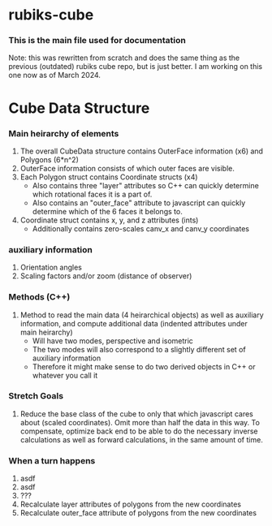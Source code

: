 # rubiks-cube

### This is the main file used for documentation

Note: this was rewritten from scratch and does the same thing as the previous (outdated) rubiks cube repo, but is just better. I am working on this one now as of March 2024.


# Cube Data Structure

### Main heirarchy of elements

1) The overall CubeData structure contains OuterFace information (x6) and Polygons (6*n^2)
2) OuterFace information consists of which outer faces are visible.
3) Each Polygon struct contains Coordinate structs (x4)
    - Also contains three "layer" attributes so C++ can quickly determine which rotational faces it is a part of.
    - Also contains an "outer_face" attribute to javascript can quickly determine which of the 6 faces it belongs to.
4) Coordinate struct contains x, y, and z attributes (ints)
    - Additionally contains zero-scales canv_x and canv_y coordinates

### auxiliary information

1) Orientation angles
2) Scaling factors and/or zoom (distance of observer)

### Methods (C++)

1) Method to read the main data (4 heirarchical objects) as well as auxiliary information, and compute additional data (indented attributes under main heirarchy)
    - Will have two modes, perspective and isometric
    - The two modes will also correspond to a slightly different set of auxiliary information
    - Therefore it might make sense to do two derived objects in C++ or whatever you call it

### Stretch Goals

1) Reduce the base class of the cube to only that which javascript cares about (scaled coordinates). Omit more than half the data in this way. To compensate, optimize back end to be able to do the necessary inverse calculations as well as forward calculations, in the same amount of time.

### When a turn happens

1) asdf
2) asdf
3) ???
4) Recalculate layer attributes of polygons from the new coordinates
5) Recalculate outer_face attribute of polygons from the new coordinates